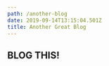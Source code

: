 ```yaml
---
path: /another-blog
date: 2019-09-14T13:15:04.501Z
title: Another Great Blog
---
```

## **BLOG THIS!**
